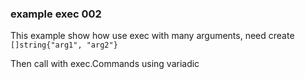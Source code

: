 
### example exec 002

This example show how use exec with many arguments,
need create `[]string{"arg1", "arg2"}`

Then call with exec.Commands using variadic
